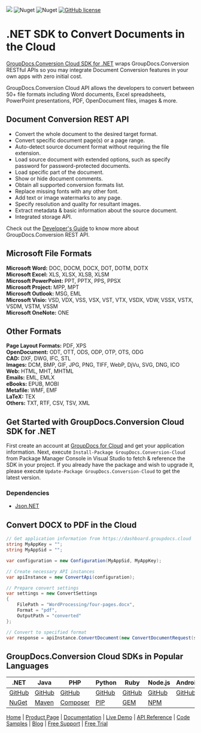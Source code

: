 ![](https://img.shields.io/badge/api-v2.0-lightgrey) ![Nuget](https://img.shields.io/nuget/v/GroupDocs.Conversion-Cloud) ![Nuget](https://img.shields.io/nuget/dt/GroupDocs.Conversion-Cloud) [![GitHub license](https://img.shields.io/github/license/groupdocs-conversion-cloud/groupdocs-conversion-cloud-dotnet)](https://github.com/groupdocs-conversion-cloud/groupdocs-conversion-cloud-dotnet/blob/master/LICENSE) 

# .NET SDK to Convert Documents in the Cloud

[GroupDocs.Conversion Cloud SDK for .NET](https://products.groupdocs.cloud/conversion/net) wraps GroupDocs.Conversion RESTful APIs so you may integrate Document Conversion features in your own apps with zero initial cost.

GroupDocs.Conversion Cloud API allows the developers to convert between 50+ file formats including Word documents, Excel spreadsheets, PowerPoint presentations, PDF, OpenDocument files, images & more.

## Document Conversion REST API

- Convert the whole document to the desired target format.
- Convert specific document page(s) or a page range.
- Auto-detect source document format without requiring the file extension.
- Load source document with extended options, such as specify password for password-protected documents.
- Load specific part of the document.
- Show or hide document comments.
- Obtain all supported conversion formats list.
- Replace missing fonts with any other font.
- Add text or image watermarks to any page.
- Specify resolution and quality for resultant images.
- Extract metadata & basic information about the source document.
- Integrated storage API.

Check out the [Developer's Guide](https://docs.groupdocs.cloud/conversion/developer-guide/) to know more about GroupDocs.Conversion REST API.

## Microsoft File Formats

**Microsoft Word:** DOC, DOCM, DOCX, DOT, DOTM, DOTX\
**Microsoft Excel:** XLS, XLSX, XLSB, XLSM\
**Microsoft PowerPoint:** PPT, PPTX, PPS, PPSX\
**Microsoft Project:** MPP, MPT\
**Microsoft Outlook:** MSG, EML\
**Microsoft Visio:** VSD, VDX, VSS, VSX, VST, VTX, VSDX, VDW, VSSX, VSTX, VSDM, VSTM, VSSM\
**Microsoft OneNote:** ONE

## Other Formats

**Page Layout Formats:** PDF, XPS\
**OpenDocument:** ODT, OTT, ODS, ODP, OTP, OTS, ODG\
**CAD:** DXF, DWG, IFC, STL\
**Images:** DCM, BMP, GIF, JPG, PNG, TIFF, WebP, DjVu, SVG, DNG, ICO\
**Web:** HTML, MHT, MHTML\
**Emails:** EML, EMLX\
**eBooks:** EPUB, MOBI\
**Metafile:** WMF, EMF\
**LaTeX:** TEX\
**Others:** TXT, RTF, CSV, TSV, XML

## Get Started with GroupDocs.Conversion Cloud SDK for .NET

First create an account at [GroupDocs for Cloud](https://dashboard.groupdocs.cloud/) and get your application information. Next,  execute `Install-Package GroupDocs.Conversion-Cloud` from Package Manager Console in Visual Studio to fetch & reference the SDK in your project. If you already have the package and wish to upgrade it, please execute `Update-Package GroupDocs.Conversion-Cloud` to get the latest version.

### Dependencies

- [Json.NET](https://www.nuget.org/packages/Newtonsoft.Json)

## Convert DOCX to PDF in the Cloud

```csharp
// Get application information from https://dashboard.groupdocs.cloud
string MyAppKey = ""; 
string MyAppSid = "";

var configuration = new Configuration(MyAppSid, MyAppKey);

// Create necessary API instances
var apiInstance = new ConvertApi(configuration);

// Prepare convert settings
var settings = new ConvertSettings
{
    FilePath = "WordProcessing/four-pages.docx",
    Format = "pdf",
    OutputPath = "converted"
};

// Convert to specified format
var response = apiInstance.ConvertDocument(new ConvertDocumentRequest(settings));
```

## GroupDocs.Conversion Cloud SDKs in Popular Languages

| .NET | Java | PHP | Python | Ruby | Node.js | Android |
|---|---|---|---|---|---|---|
| [GitHub](https://github.com/groupdocs-conversion-cloud/groupdocs-conversion-cloud-dotnet) | [GitHub](https://github.com/groupdocs-conversion-cloud/groupdocs-conversion-cloud-java) | [GitHub](https://github.com/groupdocs-conversion-cloud/groupdocs-conversion-cloud-php) | [GitHub](https://github.com/groupdocs-conversion-cloud/groupdocs-conversion-cloud-python) | [GitHub](https://github.com/groupdocs-conversion-cloud/groupdocs-conversion-cloud-ruby)  | [GitHub](https://github.com/groupdocs-conversion-cloud/groupdocs-conversion-cloud-node) | [GitHub](https://github.com/groupdocs-conversion-cloud/groupdocs-conversion-cloud-android) |
| [NuGet](https://www.nuget.org/packages/GroupDocs.Conversion-Cloud/) | [Maven](https://repository.groupdocs.cloud/webapp/#/artifacts/browse/tree/General/repo/com/groupdocs/groupdocs-conversion-cloud) | [Composer](https://packagist.org/packages/groupdocscloud/groupdocs-conversion-cloud) | [PIP](https://pypi.org/project/groupdocs-conversion-cloud/) | [GEM](https://rubygems.org/gems/groupdocs_conversion_cloud)  | [NPM](https://www.npmjs.com/package/groupdocs-conversion-cloud) |  | 

[Home](https://www.groupdocs.cloud/) | [Product Page](https://products.groupdocs.cloud/conversion/net) | [Documentation](https://docs.groupdocs.cloud/conversion/) | [Live Demo](https://products.groupdocs.app/conversion/total) | [API Reference](https://apireference.groupdocs.cloud/conversion/) | [Code Samples](https://github.com/groupdocs-conversion-cloud/groupdocs-conversion-cloud-dotnet-samples) | [Blog](https://blog.groupdocs.cloud/category/conversion/) | [Free Support](https://forum.groupdocs.cloud/c/conversion) | [Free Trial](https://dashboard.groupdocs.cloud)
